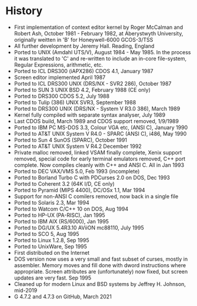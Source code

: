 # History

* First implementation of context editor kernel by Roger McCalman and
  Robert Ash, October 1981 - February 1982, at Aberystwyth University,
  originally weitten in 'B' for Honeywell-6000 GCOS-3/TSS
* All further development by Jeremy Hall. Reading, England
* Ported to UNIX (Amdahl UTS/V), August 1984 - May 1985. In the
  process it was translated to 'C' and re-written to include an
  in-core file-system, Regular Expressions, arithmetic, etc.
* Ported to ICL DRS300 (iAPX286) CDOS 4.1, January 1987
* Screen editor implemented April 1987
* Ported to ICL DRS300 UNIX (DRS/NX - SVR2 286), October 1987
* Ported to SUN 3 UNIX BSD 4.2, February 1988 (CE only)
* Ported to DRS300 CDOS 5.2, July 1988
* Ported to Tulip (386) UNIX SVR3, September 1988
* Ported to DRS300 UNIX (DRS/NX - System V R3.0 386), March 1989
* Kernel fully compiled with separate syntax analyser, July 1989
* Last CDOS build, March 1989 and CDOS support removed, 1/9/1989
* Ported to IBM PC MS-DOS 3.3, Colour VGA etc, (ANSI C), January 1990
* Ported to AT&T UNIX System V R4.0 - SPARC (ANSI C), i486, May 1990
* Ported to Sun 4 SunOS (SPARC), October 1991
* Ported to AT&T UNIX System V R4.2 December 1992
* Private malloc removed, linked VSAM finally complete, Xenix support
  removed, special code for early terminal emulators removed, C++ port
  complete. Now compiles cleanly with C++ and ANSI C. All in Jan 1993
* Ported to DEC VAX/VMS 5.0, Feb 1993 (incomplete)
* Ported to Borland Turbo C with PDCurses 2.0 on DOS, Dec 1993
* Ported to Coherent 3.2 (64K I/D, CE only)
* Ported to Pyramid (MIPS 4400), DC/OSx 1.1, Mar 1994
* Support for non-ANSI C comilers removed, now back in a single file
* Ported to Solaris 2.3, Mar 1994
* Ported to Watcom C/C++ 10 on DOS, Aug 1994
* Ported to HP-UX (PA-RISC), Jan 1995
* Ported to IBM AIX (RS/6000), Jan 1995
* Ported to DG/UX 5.4R3.10 AViiON mc88110, July 1995
* Ported to SCO 5, Aug 1995
* Ported to Linux 1.2.8, Sep 1995
* Ported to UnixWare, Sep 1995
* First distributed on the Internet
* DOS version now uses a very small and fast subset of curses, mostly in
  assembler. Memory moves and fill done with dword instructions where
  appropriate. Screen attributes are (unfortunately) now fixed, but screen
  updates are very fast. Sep 1995
* Cleaned up for modern Linux and BSD systems by Jeffrey H. Johnson, mid-2019
* G 4.7.2 and 4.7.3 on GitHub, March 2021
